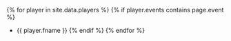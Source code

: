 {% for player in site.data.players %}
  {% if player.events contains page.event %}
  -  {{ player.fname }}
  {% endif %}
{% endfor %}